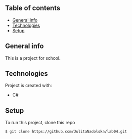 ## Table of contents
* [General info](#general-info)
* [Technologies](#technologies)
* [Setup](#setup)

## General info
This is a project for school.
	
## Technologies
Project is created with:
* C#
	
## Setup
To run this project, clone this repo 

```
$ git clone https://github.com/JulitaNadolska/lab04.git
```

